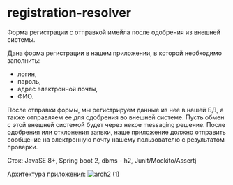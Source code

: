 # registration-resolver

Форма регистрации с отправкой имейла после одобрения из внешней системы.


Дана форма регистрации в нашем приложении, в которой необходимо заполнить:
- логин,
- пароль,
- адрес электронной почты,
- ФИО.


После отправки формы, мы регистрируем данные из нее в нашей БД, а также отправляем ее для одобрения во внешней системе. Пусть обмен с этой внешней системой будет через некое messaging решение. После одобрения или отклонения заявки, наше приложение должно отправить сообщение на электронную почту нашему пользователю с результатом проверки.


Стэк: JavaSE 8+, Spring boot 2, dbms - h2, Junit/Mockito/Assertj


Архитектура приложения:
![arch2 (1)](https://user-images.githubusercontent.com/11816371/117039475-7d1c7b80-ad11-11eb-9b4c-5e2e4bcaec44.png)

